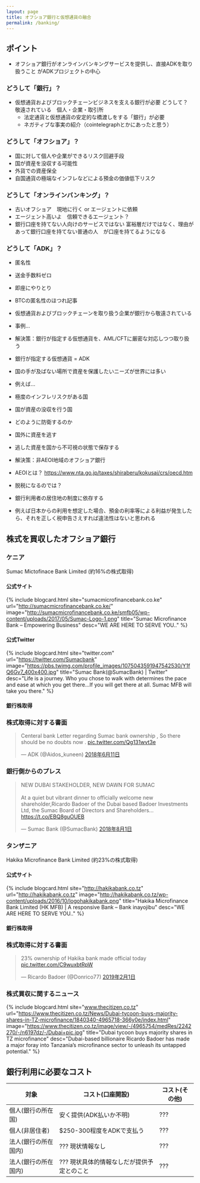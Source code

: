 ```yaml
---
layout: page
title: オフショア銀行と仮想通貨の融合
permalink: /banking/
---
```


## ポイント
- オフショア銀行がオンラインバンキングサービスを提供し、直接ADKを取り扱うこと がADKプロジェクトの中心

### どうして「銀行」？
- 仮想通貨およびブロックチェーンビジネスを支える銀行が必要
  どうして？　敬遠されている　個人・企業・取引所
  - 法定通貨と仮想通貨の安定的な橋渡しをする「銀行」が必要
  - ネガティブな事実の紹介（cointelegraphとかにあったと思う）

### どうして「オフショア」？
- 国に対して個人や企業ができるリスク回避手段
 - 国が資産を没収する可能性
- 外貨での資産保全
 - 自国通貨の極端なインフレなどによる預金の価値低下リスク

### どうして「オンラインバンキング」？
- 古いオフショア　現地に行く or エージェントに依頼
- エージェント高いよ　信頼できるエージェント？
- 銀行口座を持てない人向けのサービスではない
富裕層だけではなく、理由があって銀行口座を持てない普通の人　が口座を持てるようになる

### どうして「ADK」？
- 匿名性
- 送金手数料ゼロ
- 即座にやりとり
- BTCの匿名性のほつれ記事


- 仮想通貨およびブロックチェーンを取り扱う企業が銀行から敬遠されている
 - 事例...
 - 解決策：銀行が指定する仮想通貨を、AML/CFTに厳密な対応しつつ取り扱う
  - 銀行が指定する仮想通貨 = ADK
- 国の手が及ばない場所で資産を保護したいニーズが世界には多い
 - 例えば...
  - 極度のインフレリスクがある国
  - 国が資産の没収を行う国
 - どのように防衛するのか
  - 国外に資産を逃す
  - 逃した資産を国から不可視の状態で保存する
- 解決策：非AEOI地域のオフショア銀行
 - AEOIとは？ https://www.nta.go.jp/taxes/shiraberu/kokusai/crs/oecd.htm
 - 脱税になるのでは？
  - 銀行利用者の居住地の制度に依存する
  - 例えば日本からの利用を想定した場合、預金の利率等による利益が発生したら、それを正しく税申告さえすれば違法性はないと思われる

## 株式を買収したオフショア銀行

### ケニア
Sumac Mictofinace Bank Limited (約16%の株式取得)

#### 公式サイト

{% include blogcard.html site="sumacmicrofinancebank.co.ke" url="http://sumacmicrofinancebank.co.ke/" image="http://sumacmicrofinancebank.co.ke/smfb05/wp-content/uploads/2017/05/Sumac-Logo-1.png" title="Sumac Microfinance Bank – Empowering Business" desc="WE ARE HERE TO SERVE YOU.." %}

#### 公式Twitter

{% include blogcard.html site="twitter.com" url="https://twitter.com/Sumacbank" image="https://pbs.twimg.com/profile_images/1075043591947542530/Y1fQ6Gv7_400x400.jpg" title="Sumac Bank(@SumacBank) | Twitter" desc="Life is a journey. Who you chose to walk with determines the pace and ease at which you get there...If you will get there at all. Sumac MFB will take you there." %}

#### 銀行株取得

### 株式取得に対する書面

<blockquote class="twitter-tweet" data-lang="ja"><p lang="en" dir="ltr">Centeral bank Letter regarding Sumac bank ownership , So there should be no doubts now . <a href="https://t.co/Qg131wvt3e">pic.twitter.com/Qg131wvt3e</a></p>&mdash; ADK (@Aidos_kuneen) <a href="https://twitter.com/Aidos_kuneen/status/1006290761799950336?ref_src=twsrc%5Etfw">2018年6月11日</a></blockquote>
<script async src="https://platform.twitter.com/widgets.js" charset="utf-8"></script>

### 銀行側からのプレス

<blockquote class="twitter-tweet" data-lang="ja"><p lang="en" dir="ltr">NEW DUBAI STAKEHOLDER, NEW DAWN FOR SUMAC<br><br>At a quiet but vibrant dinner to officially welcome new shareholder,Ricardo Badoer of the Dubai based Badoer Investments Ltd, the Sumac Board of Directors and Shareholders... <a href="https://t.co/EBQ8guOUEB">https://t.co/EBQ8guOUEB</a></p>&mdash; Sumac Bank (@SumacBank) <a href="https://twitter.com/SumacBank/status/1024607817796386818?ref_src=twsrc%5Etfw">2018年8月1日</a></blockquote>
<script async src="https://platform.twitter.com/widgets.js" charset="utf-8"></script>


### タンザニア
Hakika Microfinance Bank Limited  (約23%の株式取得)

#### 公式サイト

{% include blogcard.html site="http://hakikabank.co.tz" url="http://hakikabank.co.tz" image="http://hakikabank.co.tz/wp-content/uploads/2016/10/logohakikabank.png" title="Hakika Microfinance Bank Limited (HK MFB) | A responsive Bank – Bank inayojibu" desc="WE ARE HERE TO SERVE YOU.." %}

#### 銀行株取得

### 株式取得に対する書面

<blockquote class="twitter-tweet" data-lang="ja"><p lang="en" dir="ltr">23% ownership of Hakika bank made official today <a href="https://t.co/C9wuxbtRpW">pic.twitter.com/C9wuxbtRpW</a></p>&mdash; Ricardo Badoer (@Donrico77) <a href="https://twitter.com/Donrico77/status/1091386440246837248?ref_src=twsrc%5Etfw">2019年2月1日</a></blockquote>
<script async src="https://platform.twitter.com/widgets.js" charset="utf-8"></script>

### 株式買収に関するニュース

{% include blogcard.html site="www.thecitizen.co.tz" url="https://www.thecitizen.co.tz/News/Dubai-tycoon-buys-majority-shares-in-TZ-microfinance/1840340-4965718-366y0e/index.html" image="https://www.thecitizen.co.tz/image/view/-/4965754/medRes/2242270/-/n6197dz/-/Dubai+pic.jpg" title="Dubai tycoon buys majority shares in TZ microfinance" desc="Dubai-based billionaire Ricardo Badoer has made a major foray into Tanzania’s microfinance sector to unleash its untapped potential." %}


## 銀行利用に必要なコスト

| 対象 | コスト(口座開設) | コスト(その他) |
| ---- | ---- | ---- |
| 個人(銀行の所在国) | 安く提供(ADK払いか不明) | ??? |
| 個人(非居住者) | $250-300程度をADKで支払う | ??? |
| 法人(銀行の所在国内) | ??? 現状情報なし | ??? |
| 法人(銀行の所在国内) | ??? 現状具体的情報なしだが提供予定とのこと | ??? |
